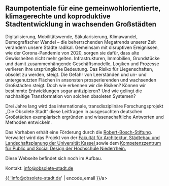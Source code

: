 ## Raumpotentiale für eine gemeinwohlorientierte, klimagerechte und koproduktive Stadtentwicklung in wachsenden Großstädten

Digitalisierung, Mobilitätswende, Säkularisierung, Klimawandel, Demografischer Wandel –	die beherrschenden Megatrends unserer Zeit verändern unsere Städte radikal. Gemeinsam mit disruptiven Ereignissen, wie der Corona-Pandemie von 2020, sorgen sie dafür, dass alte Gewissheiten nicht mehr gelten. Infrastrukturen, Immobilien, Grundstücke und damit zusammenhängende Geschäftsmodelle, Logiken und Prozesse verlieren ihre ursprüngliche Bedeutung. Das Risiko für Liegenschaften, obsolet zu werden, steigt. Die Gefahr von Leerständen und un- und untergenutzten Flächen in ansonsten prosperierenden und wachsenden Großstädten steigt. Doch wie erkennen wir die Risiken? Können wir bestimmte Entwicklungen sogar antizipieren? Und wie gelingt die nachhaltige Transformation von solchen obsoleten Systemen?

Drei Jahre lang wird das internationale, transdisziplinäre Forschungsprojekt „Die Obsolete Stadt“ diese Leitfragen in ausgesuchten deutschen Großstädten exemplarisch ergründen und wissenschaftliche Antworten und Methoden entwickeln. 
		
Das Vorhaben erhält eine Förderung durch die <a href="https://www.bosch-stiftung.de/de" target="_blank">Robert-Bosch-Stiftung</a>. Verwaltet wird das Projekt von der <a href="https://www.uni-kassel.de/fb06/" target="_blank"> Fakultät für Architektur, Städtebau und Landschaftsplanung der Universität Kassel </a> sowie dem <a href="https://sound.hs-niederrhein.de" target="_blank">Kompetenzzentrum für Public und Social Design der Hochschule Niederrhein.</a>
	
Diese Webseite befindet sich noch im Aufbau.

Kontakt: <a href="mailto:info@obsolete-stadt.de">info@obsolete-stadt.de</a>

<a href="{{ 'mailto:info@obsolete-stadt.de' | encode_email }}">{{ 'info@obsolete-stadt.de' | encode_email }}/a>
